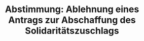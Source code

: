 ---
abstimmung:
  abstimmung: 1
  bundestagssitzung: 171
  datum: 5. Juni 2024
  legislaturperiode: 20
categories:
- Todo
data:
- title: Abstimmungsergebnis 20240605_1.pdf
  url: /res/2025-btw/abstimmungsergebnisse/20240605_1.pdf
- title: Abstimmungsergebnis 20240605_1_xls.xlsx
  url: /res/2025-btw/abstimmungsergebnisse/20240605_1_xls.xlsx
- title: Abstimmungsergebnis 20240605_1_xls.csv
  url: /res/2025-btw/abstimmungsergebnisse_csv/20240605_1_xls.csv
documents:
- local: /res/2025-btw/drucksachen/2011149.pdf
  summary: '### Antrag der AfD-Fraktion: Abschaffung des Solidaritätszuschlags


    Die AfD-Fraktion beantragt die Abschaffung des Solidaritätszuschlags als ersten
    Schritt einer umfassenden Steuerreform.  Ziel ist die Entlastung des Mittelstands,
    von Unternehmen und Arbeitnehmern.


    **Kernpunkte und Ziele:**


    * Abschaffung des Solidaritätszuschlags

    * Entlastung des Mittelstands

    * Entlastung von Unternehmen

    * Entlastung von Arbeitnehmern

    * Umfassende Steuerreform'
  title: Drucksache 20/11149
  url: https://dserver.bundestag.de/btd/20/111/2011149.pdf
- local: /res/2025-btw/drucksachen/2011453.pdf
  summary: '### Beschlussempfehlung und Bericht des Finanzausschusses zu einem Antrag
    der AfD


    Der Finanzausschuss empfiehlt die Ablehnung eines Antrags der AfD-Fraktion zur
    Abschaffung des Solidaritätszuschlags.  Der Antrag sieht eine schrittweise Steuerreform
    vor, beginnend mit der vollständigen Abschaffung des Solidaritätszuschlags, gefolgt
    von einer Senkung der Abgabenlast für Arbeitnehmer und Unternehmenssteuern.  Die
    Mehrheit des Ausschusses lehnt den Antrag ab.


    **Kernpunkte und Ziele:**


    * Vollständige Abschaffung des Solidaritätszuschlags

    * Senkung der Abgabenlast für Arbeitnehmer

    * Senkung der Steuersätze für Unternehmen

    '
  title: Drucksache 20/11453
  url: https://dserver.bundestag.de/btd/20/114/2011453.pdf
ergebnis:
  AfD:
    enthaltung: 0
    gesamt: 77
    ja: 0
    nein: 59
    nichtabgegeben: 18
    ungueltig: 0
  BSW:
    enthaltung: 0
    gesamt: 10
    ja: 7
    nein: 0
    nichtabgegeben: 3
    ungueltig: 0
  Bündnis 90/Die Grünen:
    enthaltung: 0
    gesamt: 115
    ja: 94
    nein: 0
    nichtabgegeben: 21
    ungueltig: 0
  CDU/CSU:
    enthaltung: 0
    gesamt: 194
    ja: 165
    nein: 0
    nichtabgegeben: 29
    ungueltig: 0
  Die Linke:
    enthaltung: 0
    gesamt: 28
    ja: 21
    nein: 0
    nichtabgegeben: 7
    ungueltig: 0
  FDP:
    enthaltung: 0
    gesamt: 91
    ja: 76
    nein: 0
    nichtabgegeben: 15
    ungueltig: 0
  Fraktionslos:
    enthaltung: 0
    gesamt: 7
    ja: 1
    nein: 3
    nichtabgegeben: 3
    ungueltig: 0
  SPD:
    enthaltung: 0
    gesamt: 207
    ja: 173
    nein: 0
    nichtabgegeben: 34
    ungueltig: 0
layout: abstimmung
links:
- title: Link zu bundestag.de
  url: https://www.bundestag.de/parlament/plenum/abstimmung/abstimmung?id=916
preview: 'Deutscher Bundestag


  171. Sitzung des Deutschen Bundestages

  am Mittwoch, 5. Juni 2024


  Endgültiges Ergebnis der Namentlichen Abstimmung Nr. 1


  Beschlussempfehlung des Finanzausschusses (7. Ausschuss)

  zu dem Antrag der Abgeordneten Kay Gottschalk, Klaus Stöber, Albrecht Glaser, weiterer

  Abgeordneter und der Fraktion der AfD

  Abschaffung des Solidaritätszuschlags - Erster Schritt einer umfänglichen Steuerreform
  zur

  Entlastung des Mittelstands, von Unternehmen sowie Arbeitnehmern

  Drs. 20/11149 und 20/11453'
tags:
- Todo
title: 'Abstimmung: Ablehnung eines Antrags zur Abschaffung des Solidaritätszuschlags'
---